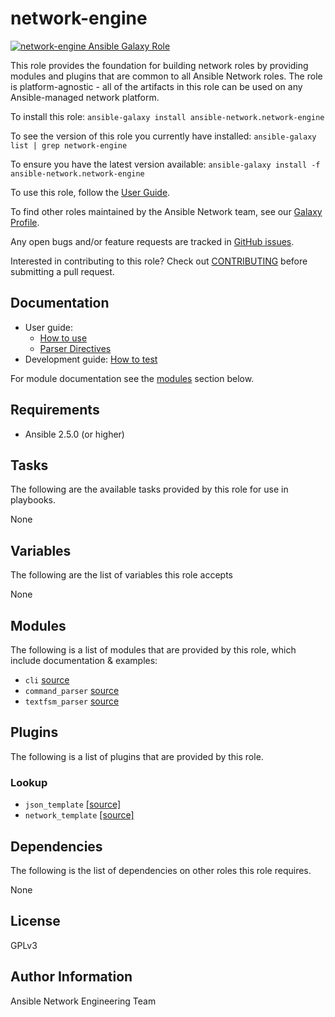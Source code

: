 # network-engine

[![network-engine Ansible Galaxy Role](https://img.shields.io/ansible/role/25206.svg)](https://galaxy.ansible.com/ansible-network/network-engine/)

This role provides the foundation for building network roles by providing
modules and plugins that are common to all Ansible Network roles. The role
is platform-agnostic - all of the artifacts in this role can be used on any
Ansible-managed network platform.

To install this role: `ansible-galaxy install ansible-network.network-engine`

To see the version of this role you currently have installed: `ansible-galaxy list | grep network-engine` 

To ensure you have the latest version available: `ansible-galaxy install -f ansible-network.network-engine`

To use this role, follow the [User Guide](https://github.com/ansible-network/network-engine/blob/devel/docs/user_guide/README.md).

To find other roles maintained by the Ansible Network team, see our [Galaxy Profile](https://galaxy.ansible.com/ansible-network/). 

Any open bugs and/or feature requests are tracked in [GitHub issues](https://github.com/ansible-network/network-engine/issues).

Interested in contributing to this role? Check out [CONTRIBUTING](https://github.com/ansible-network/network-engine/blob/devel/CONTRIBUTING.md) before submitting a pull request.

## Documentation

* User guide:
    - [How to use](https://github.com/ansible-network/network-engine/blob/devel/docs/user_guide/README.md)
    - [Parser Directives](https://github.com/ansible-network/network-engine/blob/devel/docs/directives/parser_directives.md)
* Development guide: [How to test](https://github.com/ansible-network/network-engine/blob/devel/docs/tests/test_guide.md)

For module documentation see the [modules](#modules) section below.

## Requirements

* Ansible 2.5.0 (or higher)

## Tasks

The following are the available tasks provided by this role for use in
playbooks.

None

## Variables

The following are the list of variables this role accepts

None

## Modules

The following is a list of modules that are provided by this role, which include documentation & examples:

* `cli` [source](https://github.com/ansible-network/network-engine/blob/devel/action_plugins/cli.py)
* `command_parser` [source](https://github.com/ansible-network/network-engine/blob/devel/library/command_parser.py)
* `textfsm_parser` [source](https://github.com/ansible-network/network-engine/blob/devel/library/textfsm_parser.py)

## Plugins

The following is a list of plugins that are provided by this role.

### Lookup

* `json_template` [[source]](https://github.com/ansible-network/network-engine/blob/devel/lookup_plugins/json_template.py)
* `network_template` [[source]](https://github.com/ansible-network/network-engine/blob/devel/lookup_plugins/network_template.py)

## Dependencies

The following is the list of dependencies on other roles this role requires.

None

## License

GPLv3

## Author Information

Ansible Network Engineering Team
